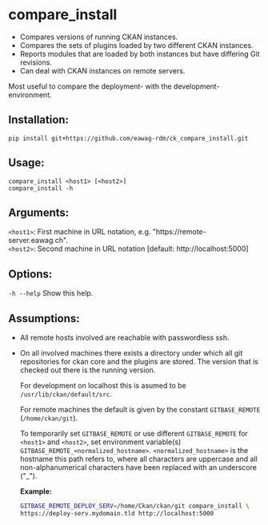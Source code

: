 # compare_install

+ Compares versions of running CKAN instances.
+ Compares the sets of plugins loaded by two different CKAN instances.
+ Reports modules that are loaded by both instances but have differing
  Git revisions.
+ Can deal with CKAN instances on remote servers.

Most useful to compare the deployment- with the development-environment.

## Installation:

`pip install git+https://github.com/eawag-rdm/ck_compare_install.git`

## Usage:

```
compare_install <host1> [<host2>]
compare_install -h
```

## Arguments:

`<host1>`:   First machine in URL notation, e.g. "https:<span></span>//remote-server.eawag.ch".   
`<host2>`:   Second machine in URL notation [default: http://localhost:5000]

## Options:

`-h --help`    Show this help.
    
## Assumptions:
	
+ All remote hosts involved are reachable with passwordless ssh.

+ On all involved machines there exists a directory under which all git
  repositories for ckan core and the plugins are stored.
  The version that is checked out there is the running version.

  For development on localhost this is asumed to be `/usr/lib/ckan/default/src`.

  For remote machines the default is given by the constant
  `GITBASE_REMOTE` (`/home/ckan/git`).

  To temporarily set `GITBASE_REMOTE` or use different `GITBASE_REMOTE` for
  `<host1>` and `<host2>`, set environment variable(s)
  `GITBASE_REMOTE_<normalized_hostname>`. `<normalized_hostname>` is the hostname
  this path refers to, where all characters are uppercase and all
  non-alphanumerical characters have been replaced with an underscore ("_").

  **Example:**
  ```bash
  GITBASE_REMOTE_DEPLOY_SERV=/home/Ckan/ckan/git compare_install \
  https://deploy-serv.mydomain.tld http://localhost:5000
  ```

